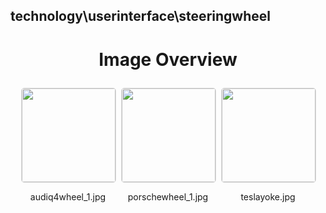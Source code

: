 ## technology\userinterface\steeringwheel
<style>
    .image-gallery {
        display: flex;
        flex-wrap: wrap;
        gap: 10px;
        justify-content: center;
        padding: 10px;
    }
    .image-gallery img {
        width: 150px;
        height: auto;
        border: 1px solid #ddd;
        border-radius: 5px;
    }
    .image-gallery div {
        flex: 1 1 calc(33.333% - 20px); /* Three images per row on large screens */
        max-width: 150px;
        text-align: center;
    }
    @media (max-width: 768px) {
        .image-gallery div {
            flex: 1 1 calc(50% - 20px); /* Two images per row on medium screens */
        }
    }
    @media (max-width: 480px) {
        .image-gallery div {
            flex: 1 1 100%; /* One image per row on small screens */
        }
    }
</style>
<h1 style ="text-align: center;"> Image Overview </h1> <div class="image-gallery">
<div>
<img src="https://media.evkx.net/multimedia/technology/userinterface/steeringwheel/audiq4wheel_1_st.jpg">
<p>audiq4wheel_1.jpg</p>
</div>
<div>
<img src="https://media.evkx.net/multimedia/technology/userinterface/steeringwheel/porschewheel_1_st.jpg">
<p>porschewheel_1.jpg</p>
</div>
<div>
<img src="https://media.evkx.net/multimedia/technology/userinterface/steeringwheel/teslayoke_st.jpg">
<p>teslayoke.jpg</p>
</div>
</div>
